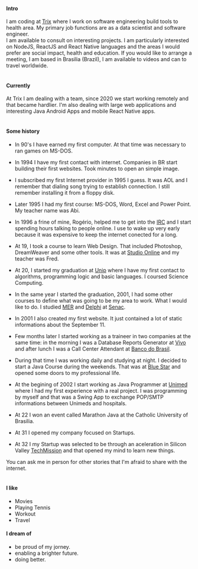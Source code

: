 #### Intro
I am coding at [Trix](https://trixti.com.br) where I work on software engineering build tools to health area. My primary job functions are as a data scientist and software engineer.
<br>
I am available to consult on interesting projects. I am particularly interested on NodeJS, ReactJS and React Native languages and the areas I would prefer are social impact, health and education. If you would like to arrange a meeting, I am based in Brasilia (Brazil), I am available to videos and can to travel worldwide.
<br><br>
#### Currently
At Trix I am dealing with a team, since 2020 we start working remotely and that became hardlier. I'm also dealing with large web applications and interesting Java Android Apps and mobile React Native apps.
<br><br>
#### Some history

- In 90's I have earned my first computer. At that time was necessary to ran games on MS-DOS.

- In 1994 I have my first contact with internet. Companies in BR start building their first websites. Took minutes to open an simple image.

- I subscribed my first Internet provider in 1995 I guess. It was AOL and I remember that dialing song trying to establish connection. I still remember installing it from a floppy disk.

- Later 1995 I had my first course: MS-DOS, Word, Excel and Power Point. My teacher name was Abi.

- In 1996 a frine of mine, Rogério, helped me to get into the [IRC](https://pt.wikipedia.org/wiki/Internet_Relay_Chat) and I start spending hours talking to people online. I use to wake up very early because it was expensive to keep the internet conected for a long.

- At 19, I took a course to learn Web Design. That included Photoshop, DreamWeaver and some other tools. It was at [Studio Online](https://www.studioonline.com.br) and my teacher was Fred.

- At 20, I started my graduation at [Unip](http://unip.br) where I have my first contact to algorithms, programming logic and basic languages. I coursed Science Computing.

- In the same year I started the graduation, 2001, I had some other courses to define what was going to be my area to work. What I would like to do. I studied [MER](https://en.wikipedia.org/wiki/Entity–relationship_model) and [Delphi](https://en.wikipedia.org/wiki/Delphi_(software)) at [Senac](https://www.senac.br).

- In 2001 I also created my first website. It just contained a lot of static informations about the September 11.

- Few months later I started working as a traineer in two companies at the same time: in the morning I was a Database Reports Generator at [Vivo](https://pt.wikipedia.org/wiki/TCO) and after lunch I was a Call Center Attendant at [Banco do Brasil](https://www.bbts.com.br).

- During that time I was working daily and studying at night. I decided to start a Java Course during the weekends. That was at [Blue Star](http://bluestar.technology) and opened some doors to my professional life.

- At the begining of 2002 I start working as Java Programmer at [Unimed](https://www.unimed.coop.br) where I had my first experience with a real project. I was programming by myself and that was a Swing App to exchange POP/SMTP informations between Unimeds and hospitals.

- At 22 I won an event called Marathon Java at the Catholic University of Brasilia.

- At 31 I opened my company focused on Startups.

- At 32 I my Startup was selected to be through an aceleration in Silicon Valley [TechMission](https://revistapegn.globo.com/Startups/noticia/2013/08/conheca-startups-vencedoras-da-techmission-2013.html) and that opened my mind to learn new things.

You can ask me in person for other stories that I'm afraid to share with the internet.
<br><br>
#### I like
- Movies
- Playing Tennis
- Workout
- Travel

#### I dream of

- be proud of my jorney.
- enabling a brighter future.
- doing better.
